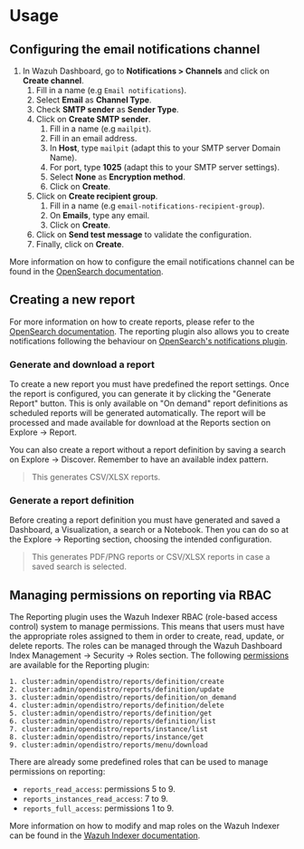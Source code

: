 # Usage

## Configuring the email notifications channel

1. In Wazuh Dashboard, go to **Notifications > Channels** and click on **Create channel**.
   1. Fill in a name (e.g `Email notifications`).
   2. Select **Email** as **Channel Type**.
   3. Check **SMTP sender** as **Sender Type**.
   4. Click on **Create SMTP sender**.
      1. Fill in a name (e.g `mailpit`).
      2. Fill in an email address.
      3. In **Host**, type `mailpit` (adapt this to your SMTP server Domain Name).
      4. For port, type **1025** (adapt this to your SMTP server settings).
      5. Select **None** as **Encryption method**.
      6. Click on **Create**.
   5. Click on **Create recipient group**.
      1. Fill in a name (e.g `email-notifications-recipient-group`).
      2. On **Emails**, type any email.
      3. Click on **Create**.
   6. Click on **Send test message** to validate the configuration.
   7. Finally, click on **Create**.

More information on how to configure the email notifications channel can be found in the [OpenSearch documentation](https://docs.opensearch.org/docs/latest/observing-your-data/notifications/index/#email-as-a-channel-type).

## Creating a new report

For more information on how to create reports, please refer to the [OpenSearch documentation](https://docs.opensearch.org/docs/latest/reporting/report-dashboard-index/). The reporting plugin also allows you to create notifications following the behaviour on [OpenSearch's notifications plugin](https://docs.opensearch.org/docs/latest/observing-your-data/notifications/index/).

### Generate and download a report
To create a new report you must have predefined the report settings. Once the report is configured, you can generate it by clicking the "Generate Report" button. This is only available on "On demand" report definitions as scheduled reports will be generated automatically. The report will be processed and made available for download at the Reports section on Explore -> Report.

You can also create a report without a report definition by saving a search on Explore -> Discover. Remember to have an available index pattern.

> This generates CSV/XLSX reports.

### Generate a report definition
Before creating a report definition you must have generated and saved a Dashboard, a Visualization, a search or a Notebook. Then you can do so at the Explore -> Reporting section, choosing the intended configuration.

> This generates PDF/PNG reports or CSV/XLSX reports in case a saved search is selected.

## Managing permissions on reporting via RBAC
The Reporting plugin uses the Wazuh Indexer RBAC (role-based access control) system to manage permissions. This means that users must have the appropriate roles assigned to them in order to create, read, update, or delete reports. The roles can be managed through the Wazuh Dashboard Index Management -> Security -> Roles section. The following [permissions](https://docs.opensearch.org/docs/latest/security/access-control/permissions/#reporting-permissions) are available for the Reporting plugin:

```
1. cluster:admin/opendistro/reports/definition/create
2. cluster:admin/opendistro/reports/definition/update
3. cluster:admin/opendistro/reports/definition/on_demand
4. cluster:admin/opendistro/reports/definition/delete
5. cluster:admin/opendistro/reports/definition/get
6. cluster:admin/opendistro/reports/definition/list
7. cluster:admin/opendistro/reports/instance/list
8. cluster:admin/opendistro/reports/instance/get
9. cluster:admin/opendistro/reports/menu/download
```

There are already some predefined roles that can be used to manage permissions on reporting:
- `reports_read_access`: permissions 5 to 9.
- `reports_instances_read_access`: 7 to 9.
- `reports_full_access`: permissions 1 to 9.

More information on how to modify and map roles on the Wazuh Indexer can be found in the [Wazuh Indexer documentation](https://documentation.wazuh.com/current/user-manual/user-administration/rbac.html).
